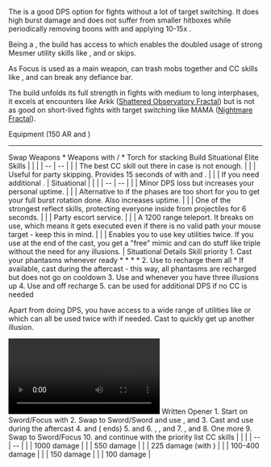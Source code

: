 The <Specialization prefix="power" name="chronomancer"/> is a good DPS option for fights without a lot of target switching. It does high burst damage and does not suffer from smaller hitboxes while periodically removing boons with <Skill id="10267"/> and applying 10-15x <Condition name="vulnerability"/>.

Being a <Specialization name="chronomancer"/>, the build has access to <Skill id="29830"/> which enables the doubled usage of strong Mesmer utility skills like <Skill id="29519"/>, <Skill id="34326"/> and <Skill id="10197"/> or <Effect name="stealth"/> skips.

As Focus is used as a main weapon, <Skill id="10363"/> can <Control name="pull"/> trash mobs together and CC skills like <Skill id="30359"/>, <Skill id="10287"/> and <Skill id="10341"/> can break any defiance bar.

The build unfolds its full strength in fights with medium to long interphases, it excels at encounters like Arkk ([Shattered Observatory Fractal](https://discretize.eu/fractals/shattered-observatory)) but is not as good on short-lived fights with target switching like MAMA ([Nightmare Fractal](https://discretize.eu/fractals/nightmare)). 

<Divider>
Equipment (150 AR and <Trait id="1016" profession="ranger"/>)
</Divider>

<Grid>
<Row>
<Column>
<Armor helmId="48081" helmRuneId="24836" helmRuneCount="6" helmAffix="Berserker" helmRune="Scholar" shouldersId="48083" shouldersRuneId="24836" shouldersRuneCount="6" shouldersAffix="Berserker" shouldersRune="Scholar" coatId="48079" coatRuneId="24836" coatRuneCount="6" coatAffix="Berserker" coatRune="Scholar" glovesId="48080" glovesRuneId="24836" glovesRuneCount="6" glovesAffix="Berserker" glovesRune="Scholar" leggingsId="48136" leggingsRuneId="24836" leggingsRuneCount="6" leggingsAffix="Assassin" leggingsRune="Scholar" bootsId="48078" bootsRuneId="24836" bootsRuneCount="6" bootsAffix="Berserker" bootsRune="Scholar"/>
</Column>

<Column>
<Weapons weapon1MainId="46774" weapon1MainSigil1Id="24615" weapon1MainType="Sword" weapon1MainAffix="Berserker" weapon1MainSigil1="Force" weapon1OffId="46761" weapon1OffSigilId="24868" weapon1OffAffix="Berserker" weapon1OffType="Focus" weapon1OffSigil="Impact" weapon2OffId="46774" weapon2OffSigilId="24868" weapon2OffSigil="Impact" weapon2OffType="Sword" weapon2OffAffix="Berserker"/>

---

<Card>
<CardHeader>
Swap Weapons
</CardHeader>
<CardContent>
* Weapons with <Item id="36053"/>/<Item id="36054"/>
* Torch for <Boon name="might"/> stacking
</CardContent>
</Card>
</Column>

<Column>
<Trinkets backItemId="49384" backItemStatId="584" backItemAffix="Berserker" accessory1Id="39233" accessory1Affix="Berserker" accessory2Id="39232" accessory2Affix="Berserker" amuletId="39273" amuletAffix="Berserker" ring1Id="75669" ring1Affix="Berserker" ring2Id="79710" ring2StatId="1128" ring2Affix="Assassin"/>

<Consumables foodId="41569" utilityId="77569" infusionId="37131"/>
</Column>
</Row>
</Grid>

<Divider>
Build
</Divider>

<Grid>
<Column width="9">
<Traits traits1Id="1" traits1="Dueling" traits1Selected="701,708,692" traits2Id="24" traits2="Illusions" traits2Selected="721,1690,733" traits3Id="40" traits3="Chronomancer" traits3Selected="1995,1978,1890"/>

<Card>
<CardHeader>
Situational Elite Skills
</CardHeader>
<CardContent>
| | |
| -- | -- |
| <Skill id="29519" size="big" text="false"/> | The best CC skill out there in case <Skill id="30359"/> is not enough. |
| <Skill id="10245" size="big" text="false"/> | Useful for party skipping. Provides 15 seconds of <Effect name="stealth"/> with <Trait id="674"/> and <Skill id="29830"/>. |
| <Skill id="10311" size="big" text="false"/> | If you need additional <Boon name="quickness"/>. |
</CardContent>
</Card>
</Column>

<Column>
<Skills weapon1Skill1="" weapon1Skill2="" weapon1Skill3="" weapon1Skill4="" weapon1Skill5="" utilitySkill1="21750" utilitySkill2="10267" utilitySkill3="10341" utilitySkill4="30525" utilitySkill5="30359"/>

<Card>
<CardHeader>
Situational
</CardHeader>
<CardContent>
| | |
| -- | -- |
| <Trait id="729" size="big" text="false"/> | Minor DPS loss but increases your personal <Boon name="quickness"/> uptime. |
| <Skill id="10211" size="big" text="false"/> | Alternative to <Skill id="10341"/> if the phases are too short for you to get your full burst rotation done. Also increases <Condition name="vulnerability"/> uptime. |
| <Skill id="34326" size="big" text="false"/> | One of the strongest reflect skills, protecting everyone inside from projectiles for 6 seconds. |
| <Skill id="10197" size="big" text="false"/> | Party escort service. |
| <Skill id="10200" size="big" text="false"/> | A 1200 range teleport. It breaks <Control name="stun"/> on use, which means it gets executed even if there is no valid path your mouse target - keep this in mind. |
| <Skill id="29578" size="big" text="false"/> | Enables you to use key utilities twice. If you use <Skill id="29830"/> at the end of the cast, you get a "free" mimic and can do stuff like triple <Skill id="10200"/> without the need for any illusions. |
</CardContent>
</Card>
</Column>
</Grid>

<Divider>
Situational
</Divider>

<Divider>
Details
</Divider>

<Grid>
<Column>
<Card>
<CardHeader>
Skill priority
</CardHeader>
<CardContent>
1. Cast your phantasms whenever ready
    * <Skill id="10174"/>
    * <Skill id="10267"/>
    * <Skill id="10341"/>
    * <Skill id="10282"/>
2. Use <Skill id="21750"/> to recharge them all
    * If available, cast <Skill id="29830"/> during the aftercast - this way, all phantasms are recharged but <Skill id="21750" text="false"/> does not go on cooldown
3. Use <Skill id="10191"/> and <Skill id="10190"/> whenever you have three illusions up
4. Use <Skill id="10334"/> and <Skill id="30525"/> off recharge
5. <Skill id="30359"/> can be used for additional DPS if no CC is needed

Apart from doing DPS, you have access to a wide range of utilities like <Skill id="29519"/> or <Skill id="34326"/> which can all be used twice with <Skill id="29830"/> if needed. Cast <Skill id="10173"/> to quickly get up another illusion.
</CardContent>
</Card>

<Video videoId="TmPlXZ-cg9s" videoTitle="Small Hitbox: 33.9k DPS by Van Gherwen [SC]"/>
</Column>

<Column width="7">
<Card>
<CardHeader>
Written Opener
</CardHeader>
<CardContent>
1. Start on Sword/Focus with <Skill id="10282"/>
2. Swap to Sword/Sword and use <Skill id="10174"/>, <Skill id="10267"/> and <Skill id="10341"/>
3. Cast <Skill id="21750"/> and use <Skill id="29830"/> during the aftercast
4. <Skill id="10174"/> and <Skill id="10267"/> (<Skill id="30747" text="false"/> ends)
5. <Skill id="10174"/> and <Skill id="10341"/>
6. <Skill id="21750"/>, <Skill id="10174"/>, <Skill id="10267"/> and <Skill id="10341"/>
7. <Skill id="10334"/>, <Skill id="30525"/> and <Skill id="30359"/>
8. One more <Skill id="10174"/>
9. Swap to Sword/Focus
10. <Skill id="10282"/> and continue with the priority list
</CardContent>
</Card>

<Card>
<CardHeader>
CC skills
</CardHeader>
<CardContent>
| | |
| -- | -- |
| <Skill id="29519"/> | 1000 damage |
| <Skill id="30359"/> | 550 damage |
| <Skill id="10341"/> | 225 damage (with <Condition name="taunt"/>) |
| <Skill id="10287"/> | 100-400 damage |
| <Skill id="10363"/> | 150 damage |
| <Skill id="10358"/> | 100 damage |
</CardContent>
</Card>
</Column>
</Grid>
